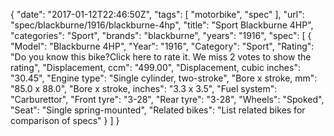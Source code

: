 {
    "date": "2017-01-12T22:46:50Z",
    "tags": [
        "motorbike",
        "spec"
    ],
    "url": "spec\/blackburne\/1916\/blackburne-4hp",
    "title": "Sport Blackburne 4HP",
    "categories": "Sport",
    "brands": "blackburne",
    "years": "1916",
    "spec": [
        {
            "Model": "Blackburne 4HP",
            "Year": "1916",
            "Category": "Sport",
            "Rating": "Do you know this bike?Click here to rate it. We miss 2 votes to show the rating",
            "Displacement, ccm": "499.00",
            "Displacement, cubic inches": "30.45",
            "Engine type": "Single cylinder, two-stroke",
            "Bore x stroke, mm": "85.0 x 88.0",
            "Bore x stroke, inches": "3.3 x 3.5",
            "Fuel system": "Carburettor",
            "Front tyre": "3-28",
            "Rear tyre": "3-28",
            "Wheels": "Spoked",
            "Seat": "Single spring-mounted",
            "Related bikes": "List related bikes for comparison of specs"
        }
    ]
}